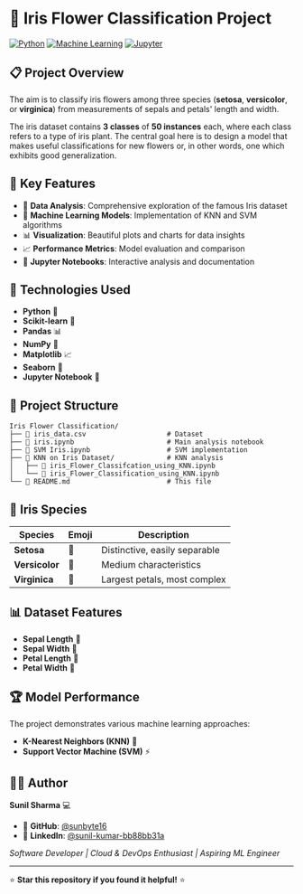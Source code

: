 # 🌸 Iris Flower Classification Project

[![Python](https://img.shields.io/badge/Python-3.x-blue.svg)](https://python.org)
[![Machine Learning](https://img.shields.io/badge/ML-Classification-green.svg)](https://scikit-learn.org)
[![Jupyter](https://img.shields.io/badge/Jupyter-Notebook-orange.svg)](https://jupyter.org)

## 📋 Project Overview

The aim is to classify iris flowers among three species (**setosa**, **versicolor**, or **virginica**) from measurements of sepals and petals' length and width.

The iris dataset contains **3 classes** of **50 instances** each, where each class refers to a type of iris plant. The central goal here is to design a model that makes useful classifications for new flowers or, in other words, one which exhibits good generalization.

## 🎯 Key Features

- 🔬 **Data Analysis**: Comprehensive exploration of the famous Iris dataset
- 🤖 **Machine Learning Models**: Implementation of KNN and SVM algorithms
- 📊 **Visualization**: Beautiful plots and charts for data insights
- 📈 **Performance Metrics**: Model evaluation and comparison
- 📝 **Jupyter Notebooks**: Interactive analysis and documentation

## 🚀 Technologies Used

- **Python** 🐍
- **Scikit-learn** 🔧
- **Pandas** 📊
- **NumPy** 🔢
- **Matplotlib** 📈
- **Seaborn** 🎨
- **Jupyter Notebook** 📓

## 📁 Project Structure

```
Iris Flower Classification/
├── 📄 iris_data.csv                    # Dataset
├── 📓 iris.ipynb                       # Main analysis notebook
├── 📓 SVM Iris.ipynb                   # SVM implementation
├── 📁 KNN on Iris Dataset/             # KNN analysis
│   ├── 📓 iris_Flower_Classifcation_using_KNN.ipynb
│   └── 📓 iris_Flower_Classification_using_KNN.ipynb
└── 📄 README.md                        # This file
```

## 🎨 Iris Species

| Species | Emoji | Description |
|---------|-------|-------------|
| **Setosa** | 🌸 | Distinctive, easily separable |
| **Versicolor** | 🌺 | Medium characteristics |
| **Virginica** | 🌼 | Largest petals, most complex |

## 📊 Dataset Features

- **Sepal Length** 📏
- **Sepal Width** 📐
- **Petal Length** 🌿
- **Petal Width** 🍃

## 🏆 Model Performance

The project demonstrates various machine learning approaches:
- **K-Nearest Neighbors (KNN)** 🎯
- **Support Vector Machine (SVM)** ⚡

## 👨‍💻 Author

**Sunil Sharma** 💻

- 🔗 **GitHub**: [@sunbyte16](https://github.com/sunbyte16)
- 💼 **LinkedIn**: [@sunil-kumar-bb88bb31a](https://www.linkedin.com/in/sunil-kumar-bb88bb31a/)

*Software Developer | Cloud & DevOps Enthusiast | Aspiring ML Engineer*

---

⭐ **Star this repository if you found it helpful!** ⭐
